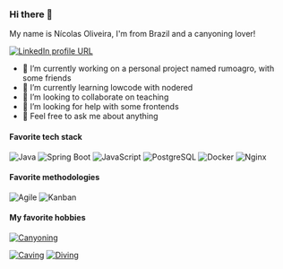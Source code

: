 

### Hi there 👋
My name is Nícolas Oliveira, I'm from Brazil and a canyoning lover!

[![LinkedIn profile URL](https://img.shields.io/badge/LinkedIn-0077B5?logo=linkedin&logoColor=white&style=for-the-badge)](https://www.linkedin.com/in/n%C3%ADcolas-oliveira-49700b10/)


- 🔭 I’m currently working on a personal project named rumoagro, with some friends 
- 🌱 I’m currently learning lowcode with nodered
- 👯 I’m looking to collaborate on teaching
- 🤔 I’m looking for help with some frontends
- 💬 Feel free to ask me about anything

#### Favorite tech stack

![Java](https://img.shields.io/badge/Java-ED8B00?style=for-the-badge&logo=openjdk&logoColor=black)
![Spring Boot](https://img.shields.io/badge/Spring_Boot-F2F4F9?style=for-the-badge&logo=spring-boot)
![JavaScript](https://img.shields.io/badge/JavaScript-F0DB4F?style=for-the-badge&logo=javascript&logoColor=323330)
![PostgreSQL](https://img.shields.io/badge/PostgreSQL-316192?style=for-the-badge&logo=postgresql&logoColor=white)
![Docker](https://img.shields.io/badge/Docker-2CA5E0?style=for-the-badge&logo=docker&logoColor=white)
![Nginx](https://img.shields.io/badge/Nginx-009639?style=for-the-badge&logo=nginx&logoColor=white)


#### Favorite methodologies

![Agile](https://img.shields.io/badge/Agile-8fc95b?style=for-the-badge)
![Kanban](https://img.shields.io/badge/Kanban-71a8cf?style=for-the-badge)
<!--![Lean](https://img.shields.io/badge/Lean-f1f1f1?style=for-the-badge)-->

#### My favorite hobbies
[![Canyoning](https://img.shields.io/badge/Canyoning_--_short_doc_from_Chapada_Diamantina_--_Bahia_--_Brazil-006272?logo=youtubekids&logoColor=white&style=for-the-badge)](https://youtu.be/tnMtXEkhZLE?si=lCvuaU9qYmAEycs-&t=502)

[![Caving](https://img.shields.io/badge/Caving_--_@espeleogrupodebrasilia-F0D722?logo=instagram&logoColor=white&style=for-the-badge)](https://egb.org.br)
[![Diving](https://img.shields.io/badge/Diving-1B72BE?logo=argo&logoColor=white&style=for-the-badge)](https://)


<!--
**nicolas0liveira/nicolas0liveira** is a ✨ _special_ ✨ repository because its `README.md` (this file) appears on your GitHub profile.

Here are some ideas to get you started:
[![Canyoning](https://img.shields.io/badge/Canyoning_--_short_doc_from_Chapada_Diamantina_--_Bahia_--_Brazil-006272?logo=inkscape&logoColor=white&style=for-the-badge)](https://youtu.be/tnMtXEkhZLE?si=lCvuaU9qYmAEycs-&t=502)
- 🔭 I’m currently working on ...
- 🌱 I’m currently learning ...
- 👯 I’m looking to collaborate on ...
- 🤔 I’m looking for help with ...
- 💬 Ask me about ...
- 📫 How to reach me: ...
- 😄 Pronouns: ...
- ⚡ Fun fact: ...

![Java](https://img.shields.io/badge/Java-ED8B00?style=for-the-badge&logo=openjdk&logoColor=black)
![Spring Boot](https://img.shields.io/badge/Spring_Boot-F2F4F9?style=for-the-badge&logo=spring-boot)

![JavaScript](https://img.shields.io/badge/JavaScript-F0DB4F?style=for-the-badge&logo=javascript&logoColor=323330)
![TypeScript](https://img.shields.io/badge/TypeScript-007ACC?style=for-the-badge&logo=typescript&logoColor=white)
![Node.js](https://img.shields.io/badge/Node.js-339933?style=for-the-badge&logo=nodedotjs&logoColor=white)
![NestJS](https://img.shields.io/badge/NestJS-e0234e?style=for-the-badge&logo=nestjs&logoColor=white)
![React](https://img.shields.io/badge/React-087ea4?style=for-the-badge&logo=react&logoColor=white)
![Ant Design](https://img.shields.io/badge/Ant_Design-1677FF?style=for-the-badge&logo=antdesign&logoColor=white)
![Next.js](https://img.shields.io/badge/Next.js-F2F4F9?style=for-the-badge&logo=nextdotjs&logoColor=black)
![Tailwind CSS](https://img.shields.io/badge/Tailwind_CSS-0EA5E9?style=for-the-badge&logo=tailwindcss&logoColor=white)

![Apache Kafka](https://img.shields.io/badge/Apache_Kafka-231F20?style=for-the-badge&logo=apache-kafka&logoColor=white)
![RabbitMQ](https://img.shields.io/badge/rabbitmq-%23FF6600.svg?&style=for-the-badge&logo=rabbitmq&logoColor=white)
![PostgreSQL](https://img.shields.io/badge/PostgreSQL-316192?style=for-the-badge&logo=postgresql&logoColor=white)
![Redis](https://img.shields.io/badge/redis-%23DD0031.svg?&style=for-the-badge&logo=redis&logoColor=white)

![Docker](https://img.shields.io/badge/Docker-2CA5E0?style=for-the-badge&logo=docker&logoColor=white)
![Kubernetes](https://img.shields.io/badge/kubernetes-326ce5.svg?&style=for-the-badge&logo=kubernetes&logoColor=white)
![Nginx](https://img.shields.io/badge/Nginx-009639?style=for-the-badge&logo=nginx&logoColor=white)

![Prometheus](https://img.shields.io/badge/Prometheus-000000?style=for-the-badge&logo=prometheus)
![Grafana](https://img.shields.io/badge/Grafana-F2F4F9?style=for-the-badge&logo=grafana&logoColor=orange)

![Mocha](https://img.shields.io/badge/Mocha-8D6748?style=for-the-badge&logo=Mocha&logoColor=white)
![TestCafe](https://img.shields.io/badge/TestCafe-1a202e?style=for-the-badge&logo=testcafe&logoColor=white)
![k6](https://img.shields.io/badge/k6-7d64ff?style=for-the-badge&logo=k6&logoColor=white)
-->
